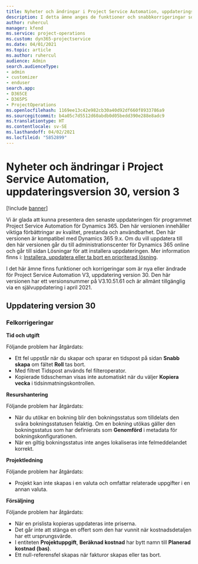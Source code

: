 ```yaml
---
title: Nyheter och ändringar i Project Service Automation, uppdateringsversion 30, version 3
description: I detta ämne anges de funktioner och snabbkorrigeringar som finns tillgängliga i Project Service Automation, uppdateringsversion 30, V3.
author: ruhercul
manager: kfend
ms.service: project-operations
ms.custom: dyn365-projectservice
ms.date: 04/01/2021
ms.topic: article
ms.author: ruhercul
audience: Admin
search.audienceType:
- admin
- customizer
- enduser
search.app:
- D365CE
- D365PS
- ProjectOperations
ms.openlocfilehash: 1169ee13c42e982cb30a40d92df660f8933786a9
ms.sourcegitcommit: b4a05c7d5512d60abdb0d05bedd390e288e8adc9
ms.translationtype: HT
ms.contentlocale: sv-SE
ms.lasthandoff: 04/02/2021
ms.locfileid: "5852899"
---
```

# <a name="whats-new-or-changed-in-project-service-automation-update-release-30-v3"></a>Nyheter och ändringar i Project Service Automation, uppdateringsversion 30, version 3

[!include [banner](../includes/psa-now-project-operations.md)]

Vi är glada att kunna presentera den senaste uppdateringen för programmet Project Service Automation för Dynamics 365. Den här versionen innehåller viktiga förbättringar av kvalitet, prestanda och användbarhet. Den här versionen är kompatibel med Dynamics 365 9.x. Om du vill uppdatera till den här versionen går du till administrationscenter för Dynamics 365 online och går till sidan Lösningar för att installera uppdateringen. Mer information finns i: [Installera, uppdatera eller ta bort en prioriterad lösning](https://docs.microsoft.com/power-platform/admin/install-remove-preferred-solution).

I det här ämne finns funktioner och korrigeringar som är nya eller ändrade för Project Service Automation V3, uppdatering version 30. Den här versionen har ett versionsnummer på V3.10.51.61 och är allmänt tillgänglig via en självuppdatering i april 2021.

## <a name="update-release-30"></a>Uppdatering version 30

### <a name="bug-fixes"></a>Felkorrigeringar

**Tid och utgift**

Följande problem har åtgärdats:

- Ett fel uppstår när du skapar och sparar en tidspost på sidan **Snabb skapa** om fältet **Roll** tas bort.
- Med filtret Tidspost används fel filteroperator.
- Kopierade tidsscheman visas inte automatiskt när du väljer **Kopiera vecka** i tidsinmatningskontrollen.

**Resurshantering**

Följande problem har åtgärdats:

- När du utökar en bokning blir den bokningsstatus som tilldelats den svåra bokningsstatusen felaktig. Om en bokning utökas gäller den bokningsstatus som har definierats som **Genomförd** i metadata för bokningskonfigurationen.
- När en giltig bokningsstatus inte anges lokaliseras inte felmeddelandet korrekt.

**Projektledning**

Följande problem har åtgärdats:

- Projekt kan inte skapas i en valuta och omfattar relaterade uppgifter i en annan valuta.

**Försäljning**

Följande problem har åtgärdats:

- När en prislista kopieras uppdateras inte priserna.
- Det går inte att stänga en offert som den har vunnit när kostnadsdetaljen har ett ursprungsvärde.
- I entiteten **Projektuppgift**, **Beräknad kostnad** har bytt namn till **Planerad kostnad (bas)**.
- Ett null-referensfel skapas när fakturor skapas eller tas bort.
